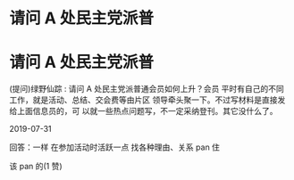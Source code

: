 # 请问 A 处民主党派普

# 请问 A 处民主党派普

(提问)绿野仙踪 : 请问 A 处民主党派普通会员如何上升？会员 平时有自己的不同工作，就是活动、总结、交会费等由片区 领导牵头聚一下。不过写材料是直接发给上面信息员的，可 以就一些热点问题写，不一定采纳登刊。其它没什么了。

2019-07-31

回答：一样 在参加活动时活跃一点 找各种理由、关系 pan 住

该 pan 的(1 赞)